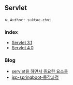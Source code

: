## Servlet

```
ㅁ Author: suktae.choi
```

### Index

- [Servlet 3.1](https://javaee.github.io/servlet-spec/downloads/servlet-3.1/Final/servlet-3_1-final.pdf)
- [Servlet 4.0](https://javaee.github.io/servlet-spec/downloads/servlet-4.0/servlet-4_0_FINAL.pdf)

### Blog

- [servlet을 하면서 중요한 요소들](http://yellowh.tistory.com/99)
- [jsp-springboot-동작과정](https://minwan1.github.io/2018/11/21/2018-11-21-jsp-springboot-동작과정/)

